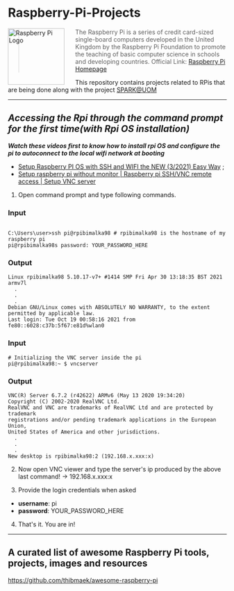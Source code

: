 # Raspberry-Pi-Projects

<a href="https://www.raspberrypi.org"><img src="https://www.raspberrypi.org/wp-content/uploads/2012/03/raspberry-pi-logo.png" alt="Raspberry Pi Logo" align="left" style="margin-right: 25px" height=130></a>

> The Raspberry Pi is a series of credit card-sized single-board computers developed in the United Kingdom by the Raspberry Pi Foundation to promote the teaching of basic computer science in schools and developing countries. Official Link: [Raspberry Pi Homepage](https://raspberrypi.com)

This repository contains projects related to RPis that are being done along with the project [SPARK@UOM](https://ent.uom.lk/spark/)

---

## *Accessing the Rpi through the command prompt for the first time(with Rpi OS installation)*

***Watch these videos first to know how to install rpi OS and configure the pi to autoconnect to the local wifi network at booting***

- [Setup Raspberry PI OS with SSH and WIFI the NEW (3/2021) Easy Way](https://youtu.be/nZyyfJYOhbM) ; 
- [Setup raspberry pi without monitor | Raspberry pi SSH/VNC remote access | Setup VNC server](https://youtu.be/AZj2uON6JaI)

1. Open command prompt and type following commands.

###  Input

```shell

C:\Users\user>ssh pi@rpibimalka98 # rpibimalka98 is the hostname of my raspberry pi
pi@rpibimalka98s password: YOUR_PASSWORD_HERE
```

###  Output
```shell
Linux rpibimalka98 5.10.17-v7+ #1414 SMP Fri Apr 30 13:18:35 BST 2021 armv7l
  .
  .
  .
Debian GNU/Linux comes with ABSOLUTELY NO WARRANTY, to the extent
permitted by applicable law.
Last login: Tue Oct 19 00:58:16 2021 from fe80::6028:c37b:5f67:e81d%wlan0
```

###  Input

```shell
# Initializing the VNC server inside the pi
pi@rpibimalka98:~ $ vncserver
```

###  Output
```shell
VNC(R) Server 6.7.2 (r42622) ARMv6 (May 13 2020 19:34:20)
Copyright (C) 2002-2020 RealVNC Ltd.
RealVNC and VNC are trademarks of RealVNC Ltd and are protected by trademark
registrations and/or pending trademark applications in the European Union,
United States of America and other jurisdictions.
  .
  .
  .
New desktop is rpibimalka98:2 (192.168.x.xxx:x)

```

2. Now open VNC viewer and type the server's ip produced by the above last command! -> 192.168.x.xxx:x

3. Provide the login credentials when asked
  - **username**: pi 
  - **password**: YOUR_PASSWORD_HERE

4. That's it. You are in!

---
 
##  A curated list of awesome Raspberry Pi tools, projects, images and resources

https://github.com/thibmaek/awesome-raspberry-pi
